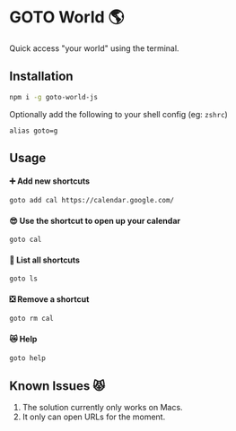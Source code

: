 # GOTO World 🌎

Quick access "your world" using the terminal.

## Installation

```sh
npm i -g goto-world-js 
```

Optionally add the following to your shell config (eg: `zshrc`)
```zshrc
alias goto=g
```

## Usage
#### ➕ Add new shortcuts 
  ```sh
  goto add cal https://calendar.google.com/
  ```
#### 😎 Use the shortcut to open up your calendar
  ```sh 
  goto cal
  ```
#### 📜 List all shortcuts
  ```sh
  goto ls
  ```
#### ❎ Remove a shortcut
  ```sh
  goto rm cal
  ```
#### 😿 Help
  ```sh
  goto help
  ```


## Known Issues 😾

1. The solution currently only works on Macs.
2. It only can open URLs for the moment.



